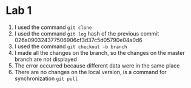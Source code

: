 # Lab 1
1. I used the command `git clone` 
2. I used the command `git log` hash of the previous commit 026a090324377506906cf3d37c5d05790e04a0d6
3. I used the command `git checkout -b branch` 
4. I made all the changes on the branch, so the changes on the master branch are not displayed
5. The error occurred because different data were in the same place
6. There are no changes on the local version,  is a command for synchronization `git pull`

